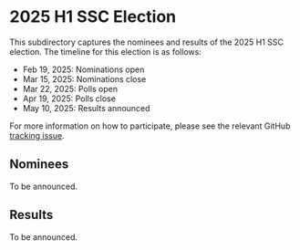 # 2025 H1 SSC Election
This subdirectory captures the nominees and results of the 2025 H1 SSC election. The timeline for this election is as follows:
* Feb 19, 2025: Nominations open
* Mar 15, 2025: Nominations close
* Mar 22, 2025: Polls open
* Apr 19, 2025: Polls close
* May 10, 2025: Results announced

For more information on how to participate, please see the relevant GitHub [tracking issue](LINK_TO_ISSUE).

## Nominees
To be announced.

## Results
To be announced.
